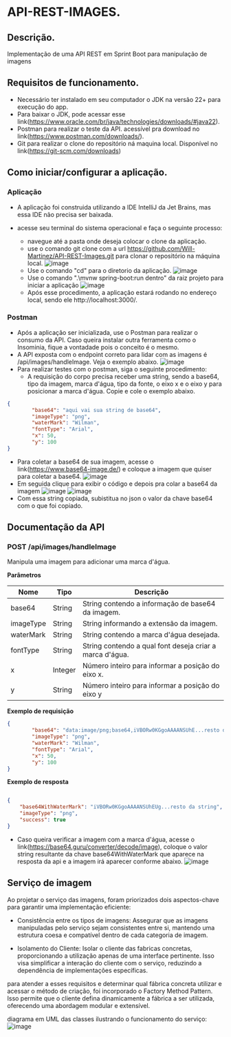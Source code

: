 # API-REST-IMAGES.

## Descrição.
Implementação de uma API REST em Sprint Boot para manipulação de imagens

## Requisitos de funcionamento.
- Necessário ter instalado em seu computador o JDK na versão 22+ para execução do app.
- Para baixar o JDK, pode acessar esse link(https://www.oracle.com/br/java/technologies/downloads/#java22).
- Postman para realizar o teste da API. acessível pra download no link(https://www.postman.com/downloads/).
- Git para realizar o clone do repositório ná maquina local. Disponível no link(https://git-scm.com/downloads)

## Como iniciar/configurar a aplicação.
### Aplicação
- A aplicação foi construida utilizando a IDE IntelliJ da Jet Brains, mas essa IDE não precisa ser baixada.
- acesse seu terminal do sistema operacional e faça o seguinte processo:
  
  - navegue até a pasta onde deseja colocar o clone da aplicação.
  - use o comando git clone com a url https://github.com/Will-Martinez/API-REST-Images.git para clonar o repositório na máquina local.
    ![image](./doc_prints/clone_example.png)
  - Use o comando "cd" para o diretorio da aplicação.
    ![image](./doc_prints/change_to_project.png)
  - Use o comando ".\mvnw spring-boot:run dentro" da raiz projeto para iniciar a aplicação
    ![image](./doc_prints/runing_app.png)
  - Após esse procedimento, a aplicação estará rodando no endereço local, sendo ele http://localhost:3000/.

### Postman
- Após a aplicação ser inicializada, use o Postman para realizar o consumo da API. Caso queira instalar outra ferramenta como o Insominia, fique a vontadade pois o conceito é o mesmo.
- A API exposta com o endpoint correto para lidar com as imagens é /api/images/handleImage. Veja o exemplo abaixo.
  ![image](./doc_prints/api_endpoint.png)
- Para realizar testes com o postman, siga o seguinte procedimento:
  - A requisição do corpo precisa receber uma string, sendo a base64, tipo da imagem, marca d'água, tipo da fonte, o eixo x e o eixo y para posicionar a marca d'água. Copie e cole o exemplo abaixo.
  
```json
{
        "base64": "aqui vai sua string de base64",
        "imageType": "png",
        "waterMark": "Wilman",
        "fontType": "Arial",
        "x": 50,
        "y": 100
}
```

- Para coletar a base64 de sua imagem, acesse o link(https://www.base64-image.de/) e coloque a imagem que quiser para coletar a base64.
  ![image](./doc_prints/base64_encoder.png)
- Em seguida clique para exibir o código e depois pra colar a base64 da imagem
  ![image](./doc_prints/show_base64_code.png)
  ![image](./doc_prints/copy_to_clipboard.png)
- Com essa string copiada, subistitua no json o valor da chave base64 com o que foi copiado.

## Documentação da API
### POST /api/images/handleImage

Manipula uma imagem para adicionar uma marca d'água.

**Parâmetros**

| Nome      | Tipo    | Descrição                                                |
|-----------|---------|----------------------------------------------------------|
| base64    | String  | String contendo a informação de base64 da imagem.        |
| imageType | String  | String informando a extensão da imagem.                  | 
| waterMark | String  | String contendo a marca d'água desejada.                 |
| fontType  | String  | String contendo a qual font deseja criar a marca d'água. |
| x         | Integer | Número inteiro para informar a posição do eixo x.        |
| y         | String | Número inteiro para informar a posição do eixo y         | 

**Exemplo de requisição**
```json
{
        "base64": "data:image/png;base64,iVBORw0KGgoAAAANSUhE...resto da string",
        "imageType": "png",
        "waterMark": "Wilman",
        "fontType": "Arial",
        "x": 50,
        "y": 100
}
```

**Exemplo de resposta**

```json

{
    "base64WithWaterMark": "iVBORw0KGgoAAAANSUhEUg...resto da string",
    "imageType": "png",
    "success": true
}

```

- Caso queira verificar a imagem com a marca d'água, acesse o link(https://base64.guru/converter/decode/image), coloque o valor string resultante da chave base64WithWaterMark que aparece na resposta da api e a imagem irá aparecer conforme abaixo.
  ![image](./doc_prints/image_with_water_mark.png)


## Serviço de imagem
Ao projetar o serviço das imagens, foram priorizados dois aspectos-chave para garantir uma implementação eficiente:

- Consistência entre os tipos de imagens:
  Assegurar que as imagens manipuladas pelo serviço sejam consistentes entre si, mantendo uma estrutura coesa e compatível dentro de cada categoria de imagem.

- Isolamento do Cliente:
  Isolar o cliente das fabricas concretas, proporcionando a utilização apenas de uma interface pertinente. Isso visa simplificar a interação do cliente com o serviço, reduzindo a dependência de implementações específicas.

para atender a esses requisitos e determinar qual fábrica concreta utilizar e acessar o método de criação, foi incorporado o Factory Method Pattern. Isso permite que o cliente defina dinamicamente a fábrica a ser utilizada, oferecendo uma abordagem modular e extensível.

diagrama em UML das classes ilustrando o funcionamento do serviço:
![image](./doc_prints/image_service_diagram.png)